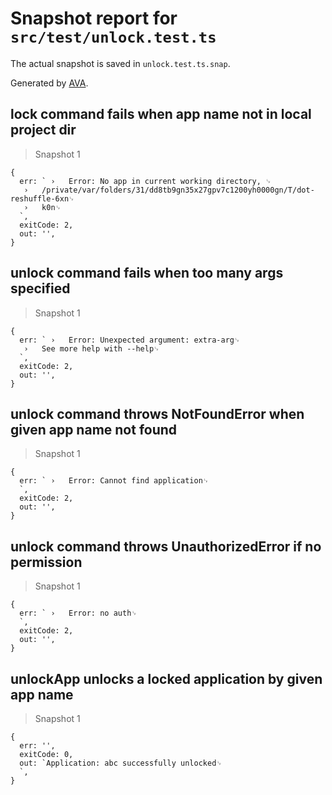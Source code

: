 # Snapshot report for `src/test/unlock.test.ts`

The actual snapshot is saved in `unlock.test.ts.snap`.

Generated by [AVA](https://ava.li).

## lock command fails when app name not in local project dir

> Snapshot 1

    {
      err: ` ›   Error: No app in current working directory, ␊
       ›   /private/var/folders/31/dd8tb9gn35x27gpv7c1200yh0000gn/T/dot-reshuffle-6xn␊
       ›   k0n␊
      `,
      exitCode: 2,
      out: '',
    }

## unlock command fails when too many args specified

> Snapshot 1

    {
      err: ` ›   Error: Unexpected argument: extra-arg␊
       ›   See more help with --help␊
      `,
      exitCode: 2,
      out: '',
    }

## unlock command throws NotFoundError when given app name not found

> Snapshot 1

    {
      err: ` ›   Error: Cannot find application␊
      `,
      exitCode: 2,
      out: '',
    }

## unlock command throws UnauthorizedError if no permission

> Snapshot 1

    {
      err: ` ›   Error: no auth␊
      `,
      exitCode: 2,
      out: '',
    }

## unlockApp unlocks a locked application by given app name

> Snapshot 1

    {
      err: '',
      exitCode: 0,
      out: `Application: abc successfully unlocked␊
      `,
    }
